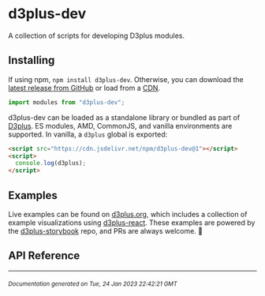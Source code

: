 # d3plus-dev

A collection of scripts for developing D3plus modules.

## Installing

If using npm, `npm install d3plus-dev`. Otherwise, you can download the [latest release from GitHub](https://github.com/d3plus/d3plus-dev/releases/latest) or load from a [CDN](https://cdn.jsdelivr.net/npm/d3plus-dev@1).

```js
import modules from "d3plus-dev";
```

d3plus-dev can be loaded as a standalone library or bundled as part of [D3plus](https://github.com/d3plus/d3plus). ES modules, AMD, CommonJS, and vanilla environments are supported. In vanilla, a `d3plus` global is exported:

```html
<script src="https://cdn.jsdelivr.net/npm/d3plus-dev@1"></script>
<script>
  console.log(d3plus);
</script>
```

## Examples

Live examples can be found on [d3plus.org](https://d3plus.org/), which includes a collection of example visualizations using [d3plus-react](https://github.com/d3plus/d3plus-react/). These examples are powered by the [d3plus-storybook](https://github.com/d3plus/d3plus-storybook/) repo, and PRs are always welcome. :beers:

## API Reference

---



###### <sub>Documentation generated on Tue, 24 Jan 2023 22:42:21 GMT</sub>
